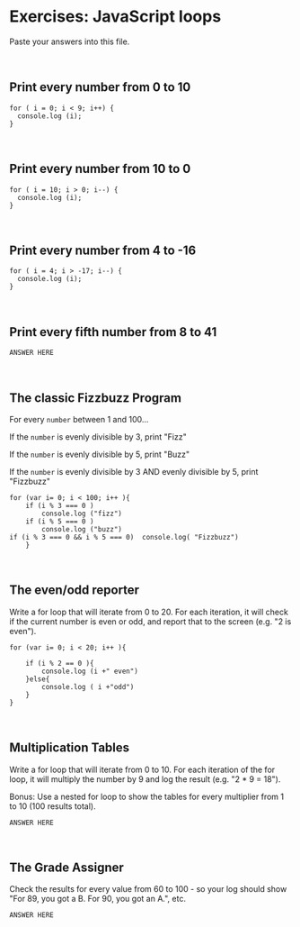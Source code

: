 

# Exercises: JavaScript loops

Paste your answers into this file.

<br>

## Print every number from 0 to 10

```
for ( i = 0; i < 9; i++) { 
  console.log (i);
}
```

<br>

## Print every number from 10 to 0

```
for ( i = 10; i > 0; i--) { 
  console.log (i);
}
```

<br>

## Print every number from 4 to -16

```
for ( i = 4; i > -17; i--) { 
  console.log (i);
}
```

<br>

## Print every fifth number from 8 to 41

```
ANSWER HERE
```

<br>

## The classic Fizzbuzz Program

For every `number` between 1 and 100...

If the `number` is evenly divisible by 3, print "Fizz"

If the `number` is evenly divisible by 5, print "Buzz"

If the `number` is evenly divisible by 3 AND evenly divisible by 5, print "Fizzbuzz"


```
for (var i= 0; i < 100; i++ ){
	if (i % 3 === 0 )
		console.log ("fizz")
	if (i % 5 === 0 )
		console.log ("buzz")
if (i % 3 === 0 && i % 5 === 0)  console.log( "Fizzbuzz")
	} 
```

<br>


## The even/odd reporter

Write a for loop that will iterate from 0 to 20. For each iteration, it will check if the current number is even or odd, and report that to the screen (e.g. "2 is even").

```
for (var i= 0; i < 20; i++ ){
	
	if (i % 2 == 0 ){
		console.log (i +" even")
	}else{
		console.log ( i +"odd")
	} 
}
```

<br>

## Multiplication Tables

Write a for loop that will iterate from 0 to 10. For each iteration of the for loop, it will multiply the number by 9 and log the result (e.g. "2 * 9 = 18").

Bonus: Use a nested for loop to show the tables for every multiplier from 1 to 10 (100 results total).


```
ANSWER HERE
```

<br>

## The Grade Assigner

Check the results for every value from 60 to 100 - so your log should show "For 89, you got a B. For 90, you got an A.", etc.

```
ANSWER HERE
```
